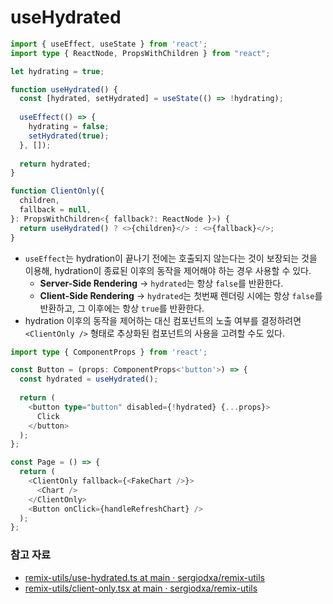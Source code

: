 # useHydrated

```typescript
import { useEffect, useState } from 'react';
import type { ReactNode, PropsWithChildren } from "react";

let hydrating = true;

function useHydrated() {
  const [hydrated, setHydrated] = useState(() => !hydrating);
  
  useEffect(() => {
    hydrating = false;
    setHydrated(true);
  }, []);
  
  return hydrated;
}

function ClientOnly({
  children,
  fallback = null,
}: PropsWithChildren<{ fallback?: ReactNode }>) {
  return useHydrated() ? <>{children}</> : <>{fallback}</>;
}
```

* `useEffect`는 hydration이 끝나기 전에는 호출되지 않는다는 것이 보장되는 것을 이용해, hydration이 종료된 이후의 동작을 제어해야 하는 경우 사용할 수 있다.
  * **Server-Side Rendering** -> `hydrated`는 항상 `false`를 반환한다.
  * **Client-Side Rendering** -> `hydrated`는 첫번째 렌더링 시에는 항상 `false`를 반환하고, 그 이후에는 항상 `true`를 반환한다.
* hydration 이후의 동작을 제어하는 대신 컴포넌트의 노출 여부를 결정하려면 `<ClientOnly />` 형태로 추상화된 컴포넌트의 사용을 고려할 수도 있다.

```typescript
import type { ComponentProps } from 'react';

const Button = (props: ComponentProps<'button'>) => {
  const hydrated = useHydrated();
  
  return (
    <button type="button" disabled={!hydrated} {...props}>
      Click
    </button>
  );
};

const Page = () => {
  return (
    <ClientOnly fallback={<FakeChart />}>
      <Chart />
    </ClientOnly>
    <Button onClick={handleRefreshChart} />
  );
};
```

### 참고 자료

* [remix-utils/use-hydrated.ts at main · sergiodxa/remix-utils](https://github.com/sergiodxa/remix-utils/blob/main/src/react/use-hydrated.ts)
* [remix-utils/client-only.tsx at main · sergiodxa/remix-utils](https://github.com/sergiodxa/remix-utils/blob/main/src/react/client-only.tsx)
